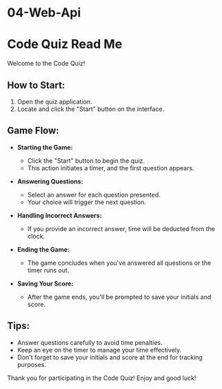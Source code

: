 # 04-Web-Api

# Code Quiz Read Me

Welcome to the Code Quiz!

## How to Start:
1. Open the quiz application.
2. Locate and click the "Start" button on the interface.

## Game Flow:
- **Starting the Game:**
  - Click the "Start" button to begin the quiz.
  - This action initiates a timer, and the first question appears.

- **Answering Questions:**
  - Select an answer for each question presented.
  - Your choice will trigger the next question.

- **Handling Incorrect Answers:**
  - If you provide an incorrect answer, time will be deducted from the clock.

- **Ending the Game:**
  - The game concludes when you've answered all questions or the timer runs out.

- **Saving Your Score:**
  - After the game ends, you'll be prompted to save your initials and score.

## Tips:
- Answer questions carefully to avoid time penalties.
- Keep an eye on the timer to manage your time effectively.
- Don't forget to save your initials and score at the end for tracking purposes.

Thank you for participating in the Code Quiz! Enjoy and good luck!
